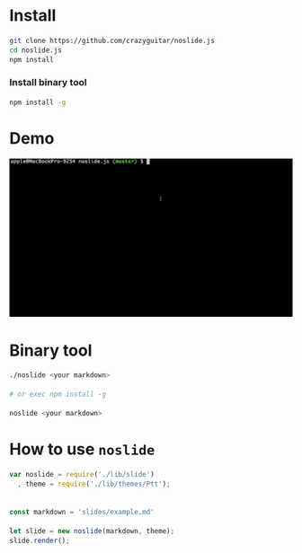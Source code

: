 # Install

```bash
git clone https://github.com/crazyguitar/noslide.js
cd noslide.js
npm install
```
### Install binary tool

```bash
npm install -g
```


# Demo

![](images/demo.gif)

# Binary tool

```bash
./noslide <your markdown>

# or exec npm install -g

noslide <your markdown>
```

# How to use ``noslide``

```js
var noslide = require('./lib/slide')
  , theme = require('./lib/themes/Ptt');


const markdown = 'slides/example.md'

let slide = new noslide(markdown, theme);
slide.render();
```

